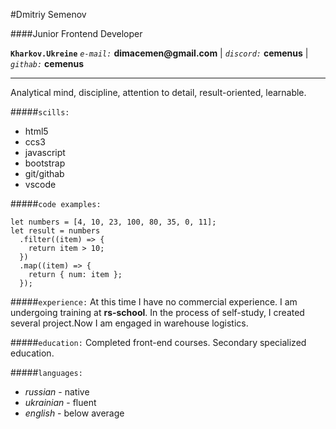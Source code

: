 #Dmitriy Semenov

####Junior Frontend Developer

**`Kharkov.Ukreine`**
_`e-mail:`_ __dimacemen@gmail.com__ | _`discord:`_ **cemenus** | _`githab:`_ **cemenus**

---

Analytical mind, discipline, attention to detail, result-oriented, learnable.

#####`scills:`

- html5
- ccs3
- javascript
- bootstrap
- git/githab
- vscode

#####`code examples:`

```
let numbers = [4, 10, 23, 100, 80, 35, 0, 11];
let result = numbers
  .filter((item) => {
    return item > 10;
  })
  .map((item) => {
    return { num: item };
  });
```

#####`experience:`
At this time I have no commercial experience. I am undergoing training at **rs-school**. In the process of self-study, I created several project.Now I am engaged in warehouse logistics.

#####`education:`
Completed front-end courses. Secondary specialized education.

#####`languages:`

- _russian_ - native
- _ukrainian_ - fluent
- _english_ - below average
